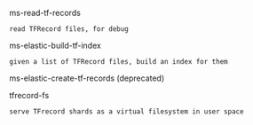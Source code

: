ms-read-tf-records

    read TFRecord files, for debug


ms-elastic-build-tf-index

    given a list of TFRecord files, build an index for them


ms-elastic-create-tf-records (deprecated)


tfrecord-fs

    serve TFrecord shards as a virtual filesystem in user space
